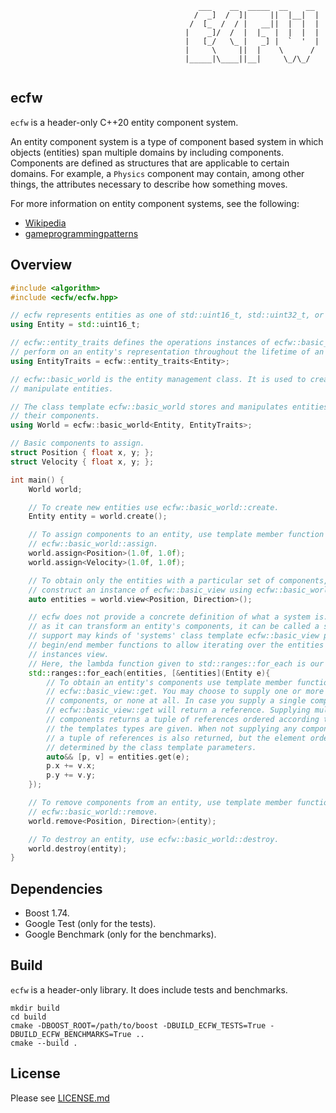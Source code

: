 ``` 
                                          ___    __  _____  __    __ 
                                         /  _]  /  ]|     ||  |__|  |
                                        /  [_  /  / |   __||  |  |  |
                                       |    _]/  /  |  |_  |  |  |  |
                                       |   [_/   \_ |   _] |  `  '  |
                                       |     \     ||  |    \      / 
                                       |_____|\____||__|     \_/\_/  
                               
```
## ecfw
`ecfw` is a header-only C++20 entity component system.

An entity component system is a type of component based system in which objects
(entities) span multiple domains by including components. Components are defined
as structures that are applicable to certain domains. For example, a `Physics`
component may contain, among other things, the attributes necessary to describe
how something moves.

For more information on entity component systems, see the following:
- [Wikipedia](https://en.wikipedia.org/wiki/Entity_component_system)
- [gameprogrammingpatterns](http://gameprogrammingpatterns.com/component.html)

## Overview
```cpp
#include <algorithm>
#include <ecfw/ecfw.hpp>

// ecfw represents entities as one of std::uint16_t, std::uint32_t, or std::uint64_t.
using Entity = std::uint16_t;

// ecfw::entity_traits defines the operations instances of ecfw::basic_world may
// perform on an entity's representation throughout the lifetime of an entity.
using EntityTraits = ecfw::entity_traits<Entity>;

// ecfw::basic_world is the entity management class. It is used to create and
// manipulate entities.

// The class template ecfw::basic_world stores and manipulates entities and
// their components.
using World = ecfw::basic_world<Entity, EntityTraits>;

// Basic components to assign.
struct Position { float x, y; };
struct Velocity { float x, y; };

int main() {
    World world;

    // To create new entities use ecfw::basic_world::create.
    Entity entity = world.create();

    // To assign components to an entity, use template member function 
    // ecfw::basic_world::assign.
    world.assign<Position>(1.0f, 1.0f);
    world.assign<Velocity>(1.0f, 1.0f);

    // To obtain only the entities with a particular set of components, 
    // construct an instance of ecfw::basic_view using ecfw::basic_world::view.
    auto entities = world.view<Position, Direction>();

    // ecfw does not provide a concrete definition of what a system is. So long
    // as it can transform an entity's components, it can be called a system. To 
    // support may kinds of 'systems' class template ecfw::basic_view provides
    // begin/end member functions to allow iterating over the entities its
    // instances view.
    // Here, the lambda function given to std::ranges::for_each is our system.
    std::ranges::for_each(entities, [&entities](Entity e){
        // To obtain an entity's components use template member function 
        // ecfw::basic_view::get. You may choose to supply one or more
        // components, or none at all. In case you supply a single component,
        // ecfw::basic_view::get will return a reference. Supplying multiple
        // components returns a tuple of references ordered according to how
        // the templates types are given. When not supplying any components, 
        // a tuple of references is also returned, but the element order is
        // determined by the class template parameters.
        auto&& [p, v] = entities.get(e);
        p.x += v.x;
        p.y += v.y;
    });

    // To remove components from an entity, use template member function 
    // ecfw::basic_world::remove.
    world.remove<Position, Direction>(entity);

    // To destroy an entity, use ecfw::basic_world::destroy.
    world.destroy(entity);
}
```

## Dependencies
- Boost 1.74.
- Google Test (only for the tests).
- Google Benchmark (only for the benchmarks).


## Build
`ecfw` is a header-only library. It does include tests and benchmarks.
```
mkdir build
cd build
cmake -DBOOST_ROOT=/path/to/boost -DBUILD_ECFW_TESTS=True -DBUILD_ECFW_BENCHMARKS=True ..
cmake --build .
```

## License
Please see [LICENSE.md](LICENSE.md)
